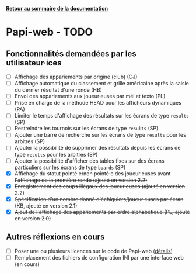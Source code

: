 **[Retour au sommaire de la documentation](../README.md)**

# Papi-web - TODO

## Fonctionnalités demandées par les utilisateur·ices

- [ ] Affichage des appariements par origine (club) (CJ)
- [ ] Affichage automatique du classement et grille américaine après la saisie du dernier résultat d'une ronde (HB)
- [ ] Envoi des appariements aux joueur·euses par mél et texto (PL)
- [ ] Prise en charge de la méthode HEAD pour les afficheurs dynamiques (PA)
- [ ] Limiter le temps d'affichage des résultats sur les écrans de type `results` (SP)
- [ ] Restreindre les tournois sur les écrans de type `results` (SP)
- [ ] Ajouter une barre de recherche sur les écrans de type `results` pour les arbitres (SP)
- [ ] Ajouter la possibilité de supprimer des résultats depuis les écrans de type `results` pour les arbitres (SP)
- [ ] Ajouter la possibilité d'afficher des tables fixes sur des écrans particuliers sur les écrans de type `boards` (SP)
- [x] ~~Affichage du statut pointé·e/non pointé·e des joueur·euses avant l'affichage de la première ronde (ajouté en version 2.2)~~
- [x] ~~Enregistrement des coups illégaux des joueur·euses (ajouté en version 2.2)~~
- [x] ~~Spécification d'un nombre donné d'échiquiers/joueur·euses par écran (KB, ajouté en version 2.1)~~
- [x] ~~Ajout de l'affichage des appariements par ordre alphabétique (PL, ajouté en version 2.0)~~

## Autres réflexions en cours

- [ ] Poser une ou plusieurs licences sur le code de Papi-web ([détails](94-license.md))
- [ ] Remplacement des fichiers de configuration INI par une interface web (en cours)
